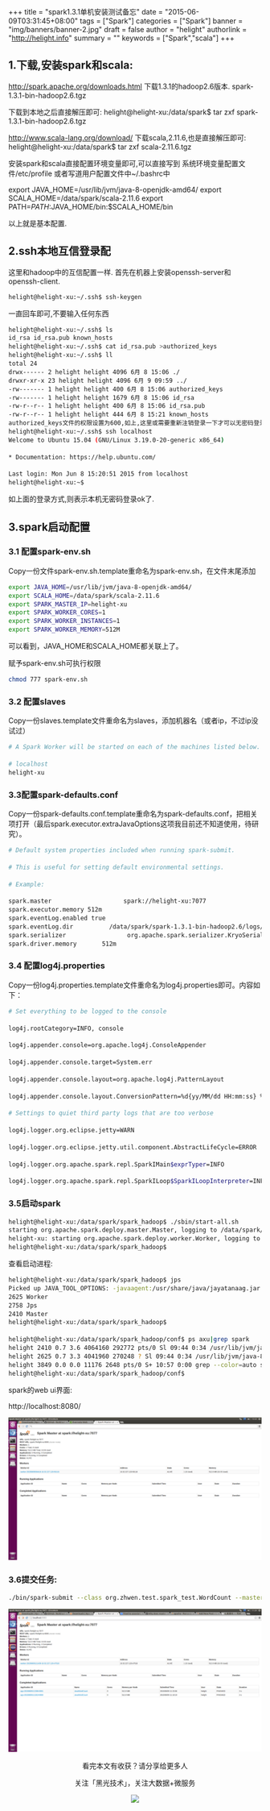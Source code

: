 +++
title = "spark1.3.1单机安装测试备忘"
date = "2015-06-09T03:31:45+08:00"
tags = ["Spark"]
categories = ["Spark"]
banner = "img/banners/banner-2.jpg"
draft = false
author = "helight"
authorlink = "http://helight.info"
summary = ""
keywords = ["Spark","scala"]
+++

## 1.下载,安装spark和scala:
http://spark.apache.org/downloads.html
下载1.3.1的hadoop2.6版本. spark-1.3.1-bin-hadoop2.6.tgz

下载到本地之后直接解压即可:
helight@helight-xu:/data/spark$ tar zxf spark-1.3.1-bin-hadoop2.6.tgz

http://www.scala-lang.org/download/
下载scala,2.11.6,也是直接解压即可:
helight@helight-xu:/data/spark$ tar zxf scala-2.11.6.tgz

<!--more-->

安装spark和scala直接配置环境变量即可,可以直接写到 系统环境变量配置文件/etc/profile
或者写道用户配置文件中~/.bashrc中

export JAVA_HOME=/usr/lib/jvm/java-8-openjdk-amd64/
export SCALA_HOME=/data/spark/scala-2.11.6 
export PATH=$PATH:$JAVA_HOME/bin:$SCALA_HOME/bin

以上就是基本配置.

## 2.ssh本地互信登录配
这里和hadoop中的互信配置一样.
首先在机器上安装openssh-server和openssh-client.
```sh
helight@helight-xu:~/.ssh$ ssh-keygen
```
一直回车即可,不要输入任何东西
```sh
helight@helight-xu:~/.ssh$ ls
id_rsa id_rsa.pub known_hosts
helight@helight-xu:~/.ssh$ cat id_rsa.pub >authorized_keys
helight@helight-xu:~/.ssh$ ll
total 24
drwx------ 2 helight helight 4096 6月 8 15:06 ./
drwxr-xr-x 23 helight helight 4096 6月 9 09:59 ../
-rw------- 1 helight helight 400 6月 8 15:06 authorized_keys
-rw------- 1 helight helight 1679 6月 8 15:06 id_rsa
-rw-r--r-- 1 helight helight 400 6月 8 15:06 id_rsa.pub
-rw-r--r-- 1 helight helight 444 6月 8 15:21 known_hosts
authorized_keys文件的权限设置为600,如上,这里或需要重新注销登录一下才可以无密码登录
helight@helight-xu:~/.ssh$ ssh localhost
Welcome to Ubuntu 15.04 (GNU/Linux 3.19.0-20-generic x86_64)

* Documentation: https://help.ubuntu.com/

Last login: Mon Jun 8 15:20:51 2015 from localhost
helight@helight-xu:~$
```
如上面的登录方式,则表示本机无密码登录ok了.

## 3.spark启动配置
### 3.1 配置spark-env.sh
Copy一份文件spark-env.sh.template重命名为spark-env.sh，在文件末尾添加
```sh
export JAVA_HOME=/usr/lib/jvm/java-8-openjdk-amd64/
export SCALA_HOME=/data/spark/scala-2.11.6
export SPARK_MASTER_IP=helight-xu
export SPARK_WORKER_CORES=1
export SPARK_WORKER_INSTANCES=1
export SPARK_WORKER_MEMORY=512M
```
可以看到，JAVA_HOME和SCALA_HOME都关联上了。

赋予spark-env.sh可执行权限
```sh
chmod 777 spark-env.sh
```
### 3.2    配置slaves 

Copy一份slaves.template文件重命名为slaves，添加机器名（或者ip，不过ip没试过）
```sh
# A Spark Worker will be started on each of the machines listed below.

# localhost
helight-xu
```
### 3.3配置spark-defaults.conf

Copy一份spark-defaults.conf.template重命名为spark-defaults.conf，把相关项打开（最后spark.executor.extraJavaOptions这项我目前还不知道使用，待研究）。
```sh
# Default system properties included when running spark-submit.

# This is useful for setting default environmental settings.

# Example:

spark.master                    spark://helight-xu:7077
spark.executor.memory 512m
spark.eventLog.enabled true
spark.eventLog.dir          /data/spark/spark-1.3.1-bin-hadoop2.6/logs/
spark.serializer                 org.apache.spark.serializer.KryoSerializer
spark.driver.memory       512m
```
### 3.4       配置log4j.properties

Copy一份log4j.properties.template文件重命名为log4j.properties即可。内容如下：
```sh
# Set everything to be logged to the console

log4j.rootCategory=INFO, console

log4j.appender.console=org.apache.log4j.ConsoleAppender

log4j.appender.console.target=System.err

log4j.appender.console.layout=org.apache.log4j.PatternLayout

log4j.appender.console.layout.ConversionPattern=%d{yy/MM/dd HH:mm:ss} %p %c{1}: %m%n

# Settings to quiet third party logs that are too verbose

log4j.logger.org.eclipse.jetty=WARN

log4j.logger.org.eclipse.jetty.util.component.AbstractLifeCycle=ERROR

log4j.logger.org.apache.spark.repl.SparkIMain$exprTyper=INFO

log4j.logger.org.apache.spark.repl.SparkILoop$SparkILoopInterpreter=INFO
```
### 3.5启动spark
```sh
helight@helight-xu:/data/spark/spark_hadoop$ ./sbin/start-all.sh
starting org.apache.spark.deploy.master.Master, logging to /data/spark/spark-1.3.1-bin-hadoop2.6/sbin/../logs/spark-helight-org.apache.spark.deploy.master.Master-1-helight-xu.out
helight-xu: starting org.apache.spark.deploy.worker.Worker, logging to /data/spark/spark-1.3.1-bin-hadoop2.6/sbin/../logs/spark-helight-org.apache.spark.deploy.worker.Worker-1-helight-xu.out
helight@helight-xu:/data/spark/spark_hadoop$
```
查看启动进程:
```sh
helight@helight-xu:/data/spark/spark_hadoop$ jps
Picked up JAVA_TOOL_OPTIONS: -javaagent:/usr/share/java/jayatanaag.jar
2625 Worker
2758 Jps
2410 Master
helight@helight-xu:/data/spark/spark_hadoop$
 
helight@helight-xu:/data/spark/spark_hadoop/conf$ ps axu|grep spark
helight 2410 0.7 3.6 4064160 292772 pts/0 Sl 09:44 0:34 /usr/lib/jvm/java-8-openjdk-amd64//bin/java -cp /data/spark/spark-1.3.1-bin-hadoop2.6/sbin/../conf:/data/spark/spark-1.3.1-bin-hadoop2.6/lib/spark-assembly-1.3.1-hadoop2.6.0.jar:/data/spark/spark-1.3.1-bin-hadoop2.6/lib/datanucleus-core-3.2.10.jar:/data/spark/spark-1.3.1-bin-hadoop2.6/lib/datanucleus-api-jdo-3.2.6.jar:/data/spark/spark-1.3.1-bin-hadoop2.6/lib/datanucleus-rdbms-3.2.9.jar -Dspark.akka.logLifecycleEvents=true -Xms512m -Xmx512m org.apache.spark.deploy.master.Master --ip helight-xu --port 7077 --webui-port 8080
helight 2625 0.7 3.3 4041960 270248 ? Sl 09:44 0:34 /usr/lib/jvm/java-8-openjdk-amd64//bin/java -cp /data/spark/spark-1.3.1-bin-hadoop2.6/sbin/../conf:/data/spark/spark-1.3.1-bin-hadoop2.6/lib/spark-assembly-1.3.1-hadoop2.6.0.jar:/data/spark/spark-1.3.1-bin-hadoop2.6/lib/datanucleus-core-3.2.10.jar:/data/spark/spark-1.3.1-bin-hadoop2.6/lib/datanucleus-api-jdo-3.2.6.jar:/data/spark/spark-1.3.1-bin-hadoop2.6/lib/datanucleus-rdbms-3.2.9.jar -Dspark.akka.logLifecycleEvents=true -Xms512m -Xmx512m org.apache.spark.deploy.worker.Worker spark://helight-xu:7077 --webui-port 8081
helight 3849 0.0 0.0 11176 2648 pts/0 S+ 10:57 0:00 grep --color=auto spark
helight@helight-xu:/data/spark/spark_hadoop/conf$
```
spark的web ui界面:

http://localhost:8080/

![](../../imgs/2015/06/Screenshot-from-2015-06-09-105917.png)
### 3.6提交任务:
```sh
./bin/spark-submit --class org.zhwen.test.spark_test.WordCount --master spark://helight-xu:7077 /data/helight/workspace/spark_test/target/idata-task-project-0.0.1-xu-jar-with-dependencies.jar
```

![](../../imgs/2015/06/Screenshot-from-2015-06-09-112944.png)


<center>
看完本文有收获？请分享给更多人<br>

关注「黑光技术」，关注大数据+微服务<br>

![](/img/qrcode_helight_tech.jpg)
</center>
